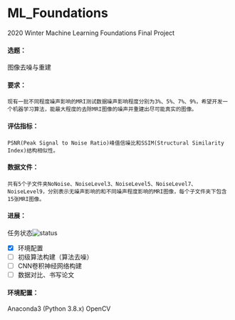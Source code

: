 # ML_Foundations
2020 Winter Machine Learning Foundations
Final Project

#### 选题：
图像去噪与重建

#### 要求：
	现有一批不同程度噪声影响的MRI测试数据噪声影响程度分别为3%、5%、7%、9%，希望开发一个机器学习算法，能最大程度的去除MRI图像的噪声并重建出尽可能真实的图像。

#### 评估指标：
	PSNR(Peak Signal to Noise Ratio)峰值信噪比和SSIM(Structural Similarity Index)结构相似性。

#### 数据文件：
	共有5个子文件夹NoNoise、NoiseLevel3、NoiseLevel5、NoiseLevel7、NoiseLevel9，分别表示无噪声影响的和不同噪声程度影响的MRI图像，每个子文件夹下包含15张MRI图像。

#### 进展：
任务状态![status](https://img.shields.io/badge/status-working(1%2F4)-yellow)

- [x] 环境配置
- [ ] 初级算法构建（算法去噪）
- [ ] CNN卷积神经网络构建
- [ ] 数据对比、书写论文

#### 环境配置：
Anaconda3 (Python 3.8.x)
OpenCV
